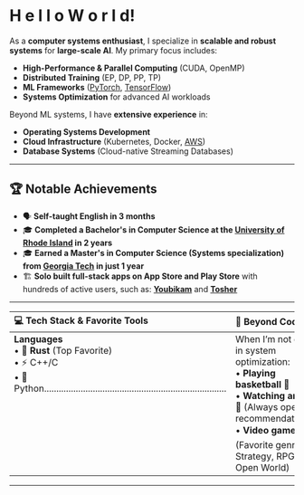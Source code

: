 # H e l l o   W o r l d! 

As a **computer systems enthusiast**, I specialize in **scalable and robust systems** for **large-scale AI**. My primary focus includes:  
- **High-Performance & Parallel Computing** (CUDA, OpenMP)  
- **Distributed Training** (EP, DP, PP, TP)  
- **ML Frameworks** (<a href="https://pytorch.org/" target="_blank" rel="noopener noreferrer">PyTorch</a>, <a href="https://www.tensorflow.org/" target="_blank" rel="noopener noreferrer">TensorFlow</a>)  
- **Systems Optimization** for advanced AI workloads  

Beyond ML systems, I have **extensive experience** in:
- **Operating Systems Development**  
- **Cloud Infrastructure** (Kubernetes, Docker, <a href="https://aws.amazon.com/" target="_blank" rel="noopener noreferrer">AWS</a>)  
- **Database Systems** (Cloud-native Streaming Databases)  

---

## 🏆 **Notable Achievements**  
- 🗣️ **Self-taught English in 3 months**  
- 🎓 **Completed a Bachelor's in Computer Science at the <a href="https://www.uri.edu/" target="_blank" rel="noopener noreferrer">University of Rhode Island</a> in 2 years**  
- 🎓 **Earned a Master's in Computer Science (Systems specialization) from <a href="https://www.cc.gatech.edu/" target="_blank" rel="noopener noreferrer">Georgia Tech</a> in just 1 year**
- 🏗️ **Solo built full-stack apps on App Store and Play Store** with hundreds of active users, such as: **<a href="https://youbikam.com" target="_blank" rel="noopener noreferrer">Youbikam</a>** and **<a href="https://maskofjanus.com/tosher/redirect" target="_blank" rel="noopener noreferrer">Tosher</a>**
---

<table width="100%">
  <thead>
    <tr>
      <th style="text-align: left; padding-right: 50px;">💻 Tech Stack &amp; Favorite Tools</th>
      <th style="text-align: left;">🏀 Beyond Coding</th>
    </tr>
  </thead>
  <tbody>
    <tr>
      <td valign="top">
        <strong>Languages</strong><br>
        • 🦀 <strong>Rust</strong> (Top Favorite)<br>
        • ⚡ C++/C<br>
        • 🐍 Python...........................................................................<br>
      </td>
      <td valign="top">
        When I’m not deep in system optimization:<br>
        • <strong>Playing basketball</strong> 🏀<br>
        • <strong>Watching anime</strong> 🎥 (Always open to recommendations!)<br>
        • <strong>Video games</strong> 🎮 (Favorite genres: Strategy, RPG, Open World)
      </td>
    </tr>
  </tbody>
</table>

---
